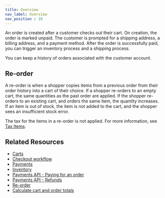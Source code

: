 ```yaml
---
title: Overview
nav_label: Overview
nav_position : 10
---
```


An order is created after a customer checks out their cart. On creation, the order is marked unpaid. The customer is prompted for a shipping address, a billing address, and a payment method. After the order is successfully paid, you can trigger an inventory process and a shipping process.

You can keep a history of orders associated with the customer account.

## Re-order

A re-order is when a shopper copies items from a previous order from their order history into a cart of their choice. If a shopper re-orders to an empty cart, the same quantities as the past order are applied. If the shopper re-orders to an existing cart, and orders the same item, the quantity increases. If an item is out of stock, the item is not added to the cart, and the shopper sees an insufficient stock error.

The tax for the items in a re-order is not applied. For more information, see [Tax Items](/docs/commerce-cloud/carts/tax-items/tax-items).

## Related Resources

- [Carts](/docs/commerce-cloud/carts/carts.md)
- [Checkout workflow](/docs/commerce-cloud/checkout/checkout-workflow)
- [Payments](/docs/commerce-cloud/payments/payments.md)
- [Inventory](/docs/pxm/inventories/inventory.mdx)
- [Payments API - Paying for an order](/docs/commerce-cloud/payments/paying-for-an-order/overview)
- [Payments API - Refunds](/docs/commerce-cloud/payments/paying-for-an-order/overview#refunds)
- [Re-order](/docs/commerce-cloud/carts/cart-items/re-order)
- [Calculate cart and order totals](/docs/commerce-cloud/carts/calculate-totals)
